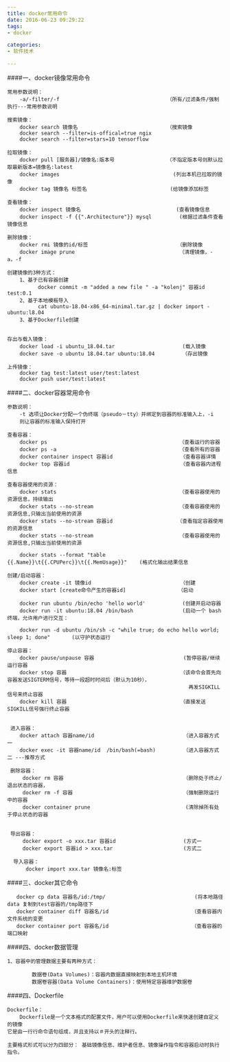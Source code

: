 ```yaml
---
title: docker常用命令
date: 2016-06-23 09:29:22
tags: 
- docker

categories:
- 软件技术

---
```


####一、docker镜像常用命令

    常用参数说明：
        -a/-filter/-f                                   （所有/过滤条件/强制执行---常用参数说明
        
    搜索镜像：
        docker search 镜像名                             （搜索镜像
        docker search --filter=is-offical=true ngix
        docker search --filter=stars=10 tensorflow
    
    拉取镜像：
        docker pull [服务器]/镜像名:版本号                 （不指定版本号则默认拉取最新版本=镜像名:latest
        docker images                                     (列出本机已拉取的镜像
        docker tag 镜像名 标签名                           (给镜像添加标签
    
    查看镜像：
        docker inspect 镜像名                               (查看镜像信息
        docker inspect -f {{".Architecture"}} mysql         (根据过滤条件查看镜像信息
    
    删除镜像：
        docker rmi 镜像的id/标签                             （删除镜像
        docker image prune                                  （清理镜像，-a，-f
    
    创建镜像的3种方式：
        1、基于已有容器创建
              docker commit -m "added a new file " -a "kolenj" 容器id test:0.1
        2、基于本地模板导入
              cat ubuntu-18.04-x86_64-minimal.tar.gz | docker import - ubuntu:l8.04
        3、基于Dockerfile创建
            
        
    存出与载入镜像：
        docker load -i ubuntu_18.04.tar                      (载入镜像
        docker save -o ubuntu 18.04.tar ubuntu:18.04         （存出镜像
    
    上传镜像：
        docker tag test:latest user/test:latest 
        docker push user/test:latest
  
####二、docker容器常用命令
    
    参数说明：
        -t 选项让Docker分配一个伪终端（pseudo－tty）并绑定到容器的标准输入上，-i
        则让容器的标准输入保持打开
    
    查看容器：
        docker ps	                                        （查看运行的容器	
        docker ps -a	                                    （查看所有的容器
        docker container inspect 容器id                      （查看容器详情
        docker top 容器id                                    （查看容器内进程信息
     
    查看容器使用的资源：
        docker stats                                        （查看容器使用的资源信息，持续输出
        docker stats --no-stream                            （查看容器使用的资源信息,只输出当前使用的资源
        docker stats --no-stream 容器id                     （查看指定容器使用的资源信息
        docker stats --no-stream                            （查看容器使用的资源信息,只输出当前使用的资源
        
        docker stats --format "table {{.Name}}\t{{.CPUPerc}}\t{{.MemUsage}}"    (格式化输出结果信息
        
    创建/启动容器：
        docker create -it 镜像id                             （创建
        docker start [create命令产生的容器id]                 （启动
    
        docker run ubuntu /bin/echo 'hello world'            (创建并启动容器
        docker run -it ubuntu:18.04 /bin/bash                (启动一个 bash终端，允许用户进行交互：
        
        docker run -d ubuntu /bin/sh -c "while true; do echo hello world; sleep 1; done"       (以守护状态运行
    
    停止容器：
        docker pause/unpause 容器                             (暂停容器/继续运行容器
        docker stop 容器                                     （该命令会首先向容器发送SIGTERM信号，等待一段超时时间后（默认为10秒），
                                                               再发SIGKILL信号来终止容器
        docker kill 容器                                     （直接发送SIGKILL信号强行终止容器
   
     
     进入容器：
        docker attach 容器name/id                             （进入容器方式一
        docker exec -it 容器name/id  /bin/bash(=bash)         （进入容器方式二 ---推荐方式   
     
     删除容器：
         docker rm 容器                                       （删除处于终止/退出状态的容器，                                                  
         docker rm -f 容器                                    （强制删除运行中的容器
         docker container prune                               (清除掉所有处于停止状态的容器


     导出容器：
         docker export -o xxx.tar 容器id                      (方式一
         docker export 容器id > xxx.tar                       (方式二
         
      导入容器：
          docker import xxx.tar 镜像名:标签
          
####三、docker其它命令

       docker cp data 容器名/id:/tmp/                             (将本地路径data 复制到test容器的/tmp路径下
       docker container diff 容器名/id                           （查看容器内文件系统的变更
       docker container port 容器名/id                           （查看容器的端口映射


####四、docker数据管理

    1、容器中的管理数据主要有两种方式：
    
            数据卷(Data Volumes)：容器内数据直接映射到本地主机环境
            数据卷容器(Data Volume Containers)：使用特定容器维护数据卷


####四、Dockerfile

    Dockerfile：
        Dockerfile是一个文本格式的配置文件，用户可以使用Dockerfile来快速创建自定义的镜像
    它是由一行行命令语句组成，并且支持以＃开头的注释行。
    
    主要格式形式可以分为四部分： 基础镜像信息、维护者信息、镜像操作指令和容器启动时执行指令。
    
    
    
    
   